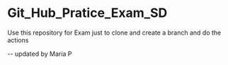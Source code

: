 # Git_Hub_Pratice_Exam_SD
Use this repository for Exam just to clone and create a branch and do the actions

-- updated by Maria P
